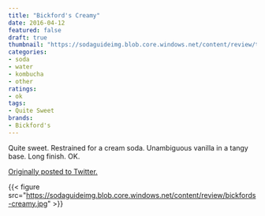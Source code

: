 ```yaml
---
title: "Bickford's Creamy"
date: 2016-04-12
featured: false
draft: true
thumbnail: "https://sodaguideimg.blob.core.windows.net/content/review/thumbs/bickfords-creamy.jpg"
categories:
- soda
- water
- kombucha
- other
ratings:
- ok
tags:
- Quite Sweet
brands:
- Bickford's
---
```


Quite sweet. Restrained for a cream soda. Unambiguous vanilla in a tangy base. Long finish. OK.

[Originally posted to Twitter.](https://twitter.com/Cavorter/status/719965168147386368)

{{< figure src="https://sodaguideimg.blob.core.windows.net/content/review/bickfords-creamy.jpg" >}}

